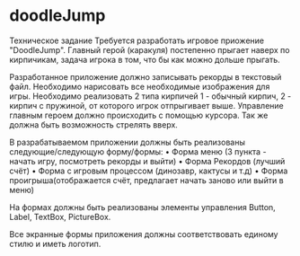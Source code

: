 # doodleJump
Техническое задание
Требуется разработать игровое приожение "DoodleJump". Главный герой (каракуля) постепенно прыгает наверх по кирпичикам, задача игрока в том, что бы как можно дольше
прыгать.

Разработанное приложение должно записывать рекорды в текстовый файл. Необходимо нарисовать все необходимые изображения для игры. Необходимо реализовать 2 типа кирпичей 1 - обычный кирпич, 2 - кирпич с пружиной, от которого игрок отпрыгивает выше. Управление главным героем должно происходить с помощью курсора. Так же должна быть возможность стрелять вверх. 

В разрабатываемом приложении должны быть реализованы следующие/следующую форму/формы: 
•	Форма меню (3 пункта  - начать игру, посмотреть рекорды и выйти)
•	Форма Рекордов (лучший счёт)
•	Форма с игровым процессом (динозавр, кактусы и т.д)
•	Форма проигрыша(отображается счёт, предлагает начать заново или выйти в меню)

На формах должны быть реализованы элементы управления Button, Label, TextBox, PictureBox.

Все экранные формы приложения должны соответствовать единому стилю и иметь логотип. 
